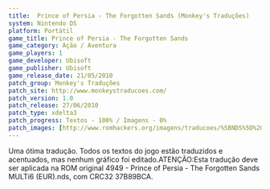 ```yaml
---
title:  Prince of Persia - The Forgotten Sands (Monkey's Traduções)
system: Nintendo DS
platform: Portátil
game_title: Prince of Persia - The Forgotten Sands
game_category: Ação / Aventura
game_players: 1
game_developer: Ubisoft
game_publisher: Ubisoft
game_release_date: 21/05/2010
patch_group: Monkey's Traduções
patch_site: http://www.monkeystraducoes.com/
patch_version: 1.0
patch_release: 27/06/2010
patch_type: xdelta3
patch_progress: Textos - 100% / Imagens - 0%
patch_images: [http://www.romhackers.org/imagens/traducoes/%5BNDS%5D%20Prince%20of%20Persia%20-%20The%20Forgotten%20Sands%20-%20Monkey's%20Tradu%C3%A7%C3%B5es%20-%201.jpg,http://www.romhackers.org/imagens/traducoes/%5BNDS%5D%20Prince%20of%20Persia%20-%20The%20Forgotten%20Sands%20-%20Monkey's%20Tradu%C3%A7%C3%B5es%20-%202.jpg,http://www.romhackers.org/imagens/traducoes/%5BNDS%5D%20Prince%20of%20Persia%20-%20The%20Forgotten%20Sands%20-%20Monkey's%20Tradu%C3%A7%C3%B5es%20-%203.jpg]
---
```

Uma ótima tradução. Todos os textos do jogo estão traduzidos e acentuados, mas nenhum gráfico foi editado.ATENÇÃO:Esta tradução deve ser aplicada na ROM original 4949 - Prince of Persia - The Forgotten Sands MULTi6 (EUR).nds, com CRC32 37B89BCA.